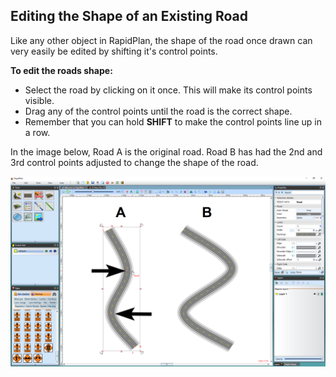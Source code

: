## Editing the Shape of an Existing Road

Like any other object in RapidPlan, the shape of the road once drawn can very easily be edited by shifting it's control points.

**To edit the roads shape:**

 - Select the road by clicking on it once. This will make its control
   points visible.
 - Drag any of the control points until the road is the correct shape.
 - Remember that you can hold **SHIFT** to make the control points line up in a row.

In the image below, Road A is the original road. Road B has had the 2nd and 3rd control points adjusted to change the shape of the road.

![Road_Control_Points](./assets/Road_Control_Points.png)
